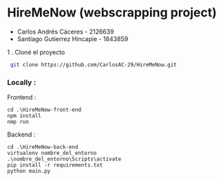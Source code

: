 # HireMeNow (webscrapping project)

- Carlos Andrés Cáceres - 2126639
- Santiago Gutierrez Hincapie - 1843859



1 . Cloné el proyecto

 ```bash
  git clone https://github.com/CarlosAC-29/HireMeNow.git
 ```



### Locally :

Frontend :
```
cd .\HireMeNow-front-end
npm install
nmp run
```
Backend :
```
cd .\HireMeNow-back-end
virtualenv nombre_del_entorno
.\nombre_del_entorno\Scripts\activate
pip install -r requirements.txt
python main.py

```
